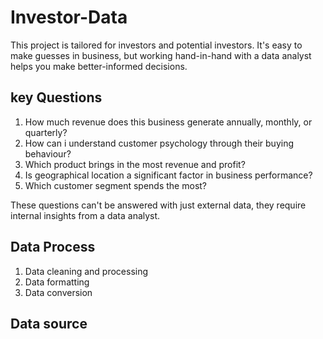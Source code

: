 # Investor-Data
This project is tailored for investors and potential investors. It's easy to make guesses in business, but working hand-in-hand with a data analyst helps you make better-informed decisions.

## key Questions
1. How much revenue does this business generate annually, monthly, or quarterly?
2. How can i understand customer psychology through their buying behaviour?
3. Which product brings in the most revenue and profit?
4. Is geographical location a significant factor in business performance?
5. Which customer segment spends the most?


These  questions can't be answered with just external data, they require internal insights from a data analyst.

## Data Process
1. Data cleaning and processing
2. Data formatting
3. Data conversion

## Data source 


